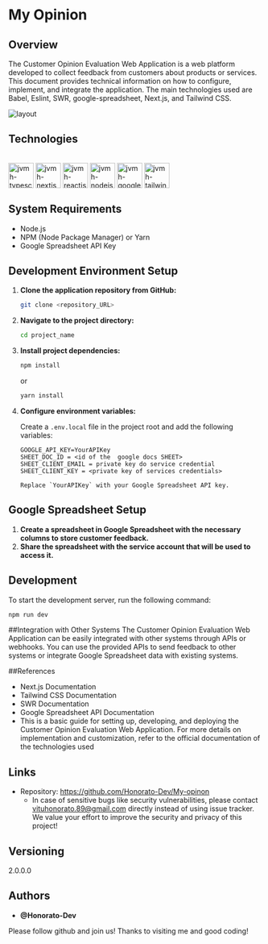 # My Opinion

## Overview
The Customer Opinion Evaluation Web Application is a web platform developed to collect feedback from customers about products or services. This document provides technical information on how to configure, implement, and integrate the application. The main technologies used are Babel, Eslint, SWR, google-spreadsheet, Next.js, and Tailwind CSS.



![layout](https://github.com/Honorato-Dev/My-opinion/assets/101150943/e315781b-147c-4bdb-8f75-3eec3aef1fc1)





## Technologies 


<div style="display: inline_block"><br/>
  <img align="center" alt="jvmh-typescript" height="50" width="50" src="https://cdn.jsdelivr.net/gh/devicons/devicon/icons/typescript/typescript-original.svg" />
  <img align="center" alt="jvmh-nextjs" height="50" width="50" src="https://cdn.jsdelivr.net/gh/devicons/devicon/icons/nextjs/nextjs-original.svg" />
<img align="center" alt="jvmh-reactjs" height="50" width="50" src="https://cdn.jsdelivr.net/gh/devicons/devicon/icons/react/react-original.svg" />
 <img align="center" alt="jvmh-nodejs" height="50" width="50" src="https://cdn.jsdelivr.net/gh/devicons/devicon/icons/nodejs/nodejs-plain.svg" />
 <img align="center" alt="jvmh-googleclouds" height="50" width="50" src="https://cdn.jsdelivr.net/gh/devicons/devicon/icons/googlecloud/googlecloud-original.svg" />
<img align="center" alt="jvmh-tailwindcss" height="50" width="50" src="https://cdn.jsdelivr.net/gh/devicons/devicon@latest/icons/tailwindcss/tailwindcss-original.svg" />

## System Requirements

- Node.js
- NPM (Node Package Manager) or Yarn
- Google Spreadsheet API Key

## Development Environment Setup

1. **Clone the application repository from GitHub:**

    ```bash
    git clone <repository_URL>
    ```

2. **Navigate to the project directory:**

    ```bash
    cd project_name
    ```

3. **Install project dependencies:**

    ```bash
    npm install
    ```
    or
    ```bash
    yarn install
    ```

4. **Configure environment variables:**

    Create a `.env.local` file in the project root and add the following variables:

    ```plaintext
    GOOGLE_API_KEY=YourAPIKey
    SHEET_DOC_ID = <id of the  google docs SHEET>
    SHEET_CLIENT_EMAIL = private key do service credential 
    SHEET_CLIENT_KEY = <private key of services credentials> 

    Replace `YourAPIKey` with your Google Spreadsheet API key.

## Google Spreadsheet Setup

1. **Create a spreadsheet in Google Spreadsheet with the necessary columns to store customer feedback.**
2. **Share the spreadsheet with the service account that will be used to access it.**

## Development

To start the development server, run the following command:

```bash
npm run dev
```

##Integration with Other Systems
The Customer Opinion Evaluation Web Application can be easily integrated with other systems through APIs or webhooks. You can use the provided APIs to send feedback to other systems or integrate Google Spreadsheet data with existing systems.

##References
  - Next.js Documentation
  - Tailwind CSS Documentation
  - SWR Documentation
  - Google Spreadsheet API Documentation
  - This is a basic guide for setting up, developing, and deploying the Customer Opinion Evaluation Web Application. For more details on implementation and customization, refer to the official documentation of the technologies used





## Links

  - Repository: https://github.com/Honorato-Dev/My-opinon
    - In case of sensitive bugs like security vulnerabilities, please contact
      vituhonorato.89@gmail.com directly instead of using issue tracker. We value your effort
      to improve the security and privacy of this project!

  ## Versioning

  2.0.0.0


  ## Authors

  * **@Honorato-Dev** 

  Please follow github and join us!
  Thanks to visiting me and good coding!
